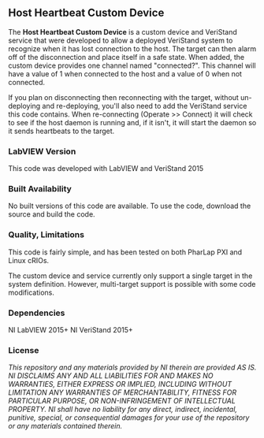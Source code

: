 ## Host Heartbeat Custom Device ##

The **Host Heartbeat Custom Device** is a custom device and VeriStand service that were developed to allow a deployed VeriStand system to recognize when it has lost connection to the host. The target can then alarm off of the disconnection and place itself in a safe state. When added, the custom device provides one channel named "connected?". This channel will have a value of 1 when connected to the host and a value of 0 when not connected.

If you plan on disconnecting then reconnecting with the target, without un-deploying and re-deploying, you'll also need to add the VeriStand service this code contains. When re-connecting (Operate >> Connect) it will check to see if the host daemon is running and, if it isn't, it will start the daemon so it sends heartbeats to the target. 

### LabVIEW Version ###

This code was developed with LabVIEW and VeriStand 2015

### Built Availability ###

No built versions of this code are available. To use the code, download the source and build the code.

### Quality, Limitations ###

This code is fairly simple, and has been tested on both PharLap PXI and Linux cRIOs.

The custom device and service currently only support a single target in the system definition. However, multi-target support is possible with some code modifications.

### Dependencies ###

NI LabVIEW 2015+
NI VeriStand 2015+

### License ###

*This repository and any materials provided by NI therein are provided AS IS. NI DISCLAIMS ANY AND ALL LIABILITIES FOR AND MAKES NO WARRANTIES, EITHER EXPRESS OR IMPLIED, INCLUDING WITHOUT LIMITATION ANY WARRANTIES OF MERCHANTABILITY, FITNESS FOR  PARTICULAR PURPOSE, OR NON-INFRINGEMENT OF INTELLECTUAL PROPERTY. NI shall have no liability for any direct, indirect, incidental, punitive, special, or consequential damages for your use of the repository or any materials contained therein.*